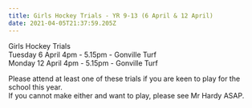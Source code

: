 ```yaml
---
title: Girls Hockey Trials - YR 9-13 (6 April & 12 April)
date: 2021-04-05T21:37:59.205Z
---
```

Girls Hockey Trials  
Tuesday 6 April 4pm - 5.15pm - Gonville Turf  
Monday 12 April 4pm - 5.15pm - Gonville Turf  

Please attend at least one of these trials if you are keen to play for the school this year.  
If you cannot make either and want to play, please see Mr Hardy ASAP.